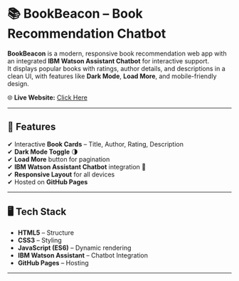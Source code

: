 # 📚 BookBeacon – Book Recommendation Chatbot  

**BookBeacon** is a modern, responsive book recommendation web app with an integrated **IBM Watson Assistant Chatbot** for interactive support.  
It displays popular books with ratings, author details, and descriptions in a clean UI, with features like **Dark Mode**, **Load More**, and mobile-friendly design.  

🌐 **Live Website:** [Click Here](https://pragya-04617.github.io/BOOKRECOMMENDATIONCHATBOT/)  

---

## 🌟 Features  
✔ Interactive **Book Cards** – Title, Author, Rating, Description  
✔ **Dark Mode Toggle** 🌗  
✔ **Load More** button for pagination  
✔ **IBM Watson Assistant Chatbot** integration 🤖  
✔ **Responsive Layout** for all devices  
✔ Hosted on **GitHub Pages**  

---

## 🖥️ Tech Stack  
- **HTML5** – Structure  
- **CSS3** – Styling  
- **JavaScript (ES6)** – Dynamic rendering  
- **IBM Watson Assistant** – Chatbot Integration  
- **GitHub Pages** – Hosting  

---
